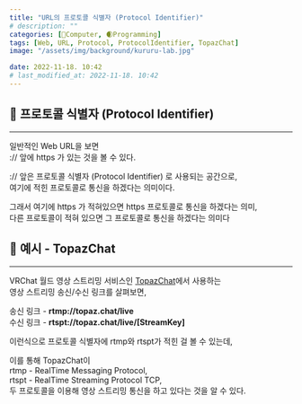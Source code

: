 ```yaml
---
title: "URL의 프로토콜 식별자 (Protocol Identifier)"
# description: ""
categories: [💫Computer, 🌒Programming]
tags: [Web, URL, Protocol, ProtocolIdentifier, TopazChat]
image: "/assets/img/background/kururu-lab.jpg"

date: 2022-11-18. 10:42
# last_modified_at: 2022-11-18. 10:42
---
```


## 💫 프로토콜 식별자 (Protocol Identifier)

---

일반적인 Web URL을 보면  
:// 앞에 https 가 있는 것을 볼 수 있다.  

:// 앞은 프로토콜 식별자 (Protocol Identifier) 로 사용되는 공간으로,  
여기에 적힌 프로토콜로 통신을 하겠다는 의미이다.  

그래서 여기에 https 가 적혀있으면 https 프로토콜로 통신을 하겠다는 의미,  
다른 프로토콜이 적혀 있으면 그 프로토콜로 통신을 하겠다는 의미다  

## 💫 예시 - TopazChat

---

VRChat 월드 영상 스트리밍 서비스인 [TopazChat](https://github.com/TopazChat/TopazChat)에서 사용하는  
영상 스트리밍 송신/수신 링크를 살펴보면,  

송신 링크 - **rtmp://topaz.chat/live**  
수신 링크 - **rtspt://topaz.chat/live/[StreamKey]**  

이런식으로 프로토콜 식별자에 rtmp와 rtspt가 적힌 걸 볼 수 있는데,  

이를 통해 TopazChat이  
rtmp - RealTime Messaging Protocol,  
rtspt - RealTime Streaming Protocol TCP,  
두 프로토콜을 이용해 영상 스트리밍 통신을 하고 있다는 것을 알 수 있다.  

